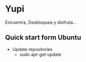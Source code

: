 # Yupi

Encuentra, Desbloquea y disfruta...

## Quick start form Ubuntu

- Update repositories
    - sudo apt-get update
